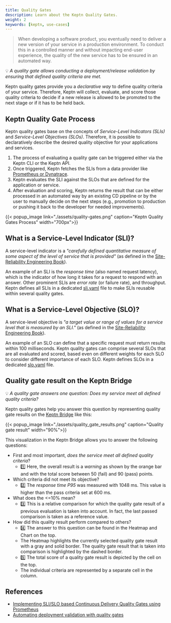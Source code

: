 ```yaml
---
title: Quality Gates
description: Learn about the Keptn Quality Gates.
weight: 2
keywords: [keptn, use-cases]
---
```


> When developing a software product, you eventually need to deliver a new version of your service in a production environment. To conduct this in a controlled manner and without impacting end-user experience, the quality of the new service has to be ensured in an automated way. 

:bulb: *A quality gate allows conducting a deployment/release validation by ensuring that defined quality criteria are met.*

Keptn quality gates provide you a *declarative way* to define quality criteria of your service. Therefore, Keptn will collect, evaluate, and score those quality criteria to decide if a new release is allowed to be promoted to the next stage or if it has to be held back.

## Keptn Quality Gate Process

Keptn quality gates base on the concepts of *Service-Level Indicators (SLIs)* and *Service-Level Objectives (SLOs)*. Therefore, it is possible to declaratively describe the desired quality objective for your applications and services.

1. The process of evaluating a quality gate can be triggered either via the Keptn CLI or the Keptn API. 
1. Once triggered, Keptn fetches the SLIs from a data provider like [Prometheus or Dynatrace](../../0.18.x/quality_gates/sli-provider/). 
1. Keptn evaluates the SLI against the SLOs that are defined for the application or service. 
1. After evaluation and scoring, Keptn returns the result that can be either processed in an automated way by an existing CD pipeline or by the user to manually decide on the next steps (e.g., promotion to production or pushing it back to the developer for needed improvements).

  {{< popup_image
  link="./assets/quality-gates.png"
  caption="Keptn Quality Gates Process"
  width="700px">}}

## What is a Service-Level Indicator (SLI)?

A service-level indicator is a *"carefully defined quantitative measure of some aspect of the level of service that is provided"* (as defined in the [Site-Reliability Engineering Book](https://landing.google.com/sre/sre-book/chapters/service-level-objectives/)). 

An example of an SLI is the *response time* (also named request latency), which is the indicator of how long it takes for a request to respond with an answer. Other prominent SLIs are *error rate* (or failure rate), and throughput. Keptn defines all SLIs in a dedicated [sli.yaml](../../0.18.x/reference/files/sli/)  file to make SLIs reusable within several quality gates.

## What is a Service-Level Objective (SLO)?

A service-level objective is *"a target value or range of values for a service level that is measured by an SLI."* (as defined in the [Site-Reliability Engineering Book](https://landing.google.com/sre/sre-book/chapters/service-level-objectives/)). 

An example of an SLO can define that a specific request must return results within 100 milliseconds. Keptn quality gates can comprise several SLOs that are all evaluated and scored, based even on different weights for each SLO to consider different importance of each SLO. Keptn defines SLOs in a dedicated [slo.yaml](../../0.18.x/reference/files/slo/) file.


## Quality gate result on the Keptn Bridge

:bulb: *A quality gate answers one question: Does my service meet all defined quality criteria?*

Keptn quality gates help you answer this question by representing
quality gate results on the [Keptn Bridge](../../0.18.x/bridge) like this:

<!--TODO: Change image and add annotations [1] ... [5] -->

{{< popup_image
  link="./assets/quality_gate_results.png"
  caption="Quality gate result"
  width="90%">}}

This visualization in the Keptn Bridge allows you to answer the following questions:

* First and most important, *does the service meet all defined quality criteria*?
  * :one: Here, the overall result is a *warning* as shown by the orange bar and with the total score between 50 (fail) and 90 (pass) points.
* Which criteria did not meet its objective?
  * :two: The *response time P95* was measured with 1048 ms. This value is higher than the pass criteria set at 600 ms.
* What does the <=10% mean?
  * :three: This is a relative comparison for which the quality gate result of a previous evaluation is taken into account. In fact, the last passed comparison is taken as a reference value.
* How did this quality result perform compared to others?
  * :four: The answer to this question can be found in the Heatmap and Chart on the top.
  * The Heatmap highlights the currently selected quality gate result with a gray and solid border. The quality gate result that is taken into comparison is highlighted by the dashed border.
  * :five: The total score of a quality gate result is depicted by the cell on the top.
  * The individual criteria are represented by a separate cell in the column.

## References

- [Implementing SLI/SLO based Continuous Delivery Quality Gates using Prometheus](https://medium.com/keptn/implementing-sli-slo-based-continuous-delivery-quality-gates-using-prometheus-9e17ec18ca36?source=friends_link&sk=22e163eb22df2d4a3c8e49d5e06d3802)
- [Automating deployment validation with quality gates](https://medium.com/keptn/automating-deployment-validation-with-quality-gates-71889845e2ca)
